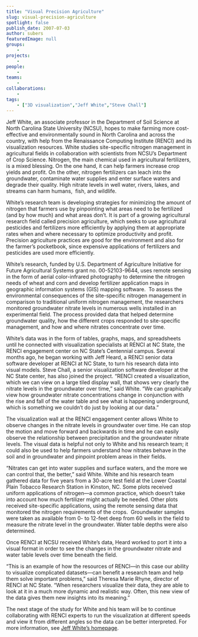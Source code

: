 ```yaml
---
title: "Visual Precision Agriculture"
slug: visual-precision-agriculture
spotlight: false
publish_date: 2007-07-03
author: subers
featuredImage: null
groups:
    - 
projects:
    - 
people:
    - 
teams: 
    - 
collaborations:
    - 
tags:
    - ["3D visualization","Jeff White","Steve Chall"]
---
```

Jeff White, an associate professor in the Department of Soil Science at North Carolina State University (NCSU), hopes to make farming more cost-effective and environmentally sound in North Carolina and across the country, with help from the Renaissance Computing Institute (RENCI) and its visualization resources.<!--more-->
White studies site-specific nitrogen management in agricultural fields in collaboration with scientists from NCSU’s Department of Crop Science. Nitrogen, the main chemical used in agricultural fertilizers, is a mixed blessing. On the one hand, it can help farmers increase crop yields and profit. On the other, nitrogen fertilizers can leach into the groundwater, contaminate water supplies and enter surface waters and degrade their quality. High nitrate levels in well water, rivers, lakes, and streams can harm humans,  fish, and wildlife.

White’s research team is developing strategies for minimizing the amount of nitrogen that farmers use by pinpointing what areas need to be fertilized (and by how much) and what areas don’t. It is part of a growing agricultural research field called precision agriculture, which seeks to use agricultural pesticides and fertilizers more efficiently by applying them at appropriate rates when and where necessary to optimize productivity and profit. Precision agriculture practices are good for the environment and also for the farmer’s pocketbook, since expensive applications of fertilizers and pesticides are used more efficiently.

White’s research, funded by U.S. Department of Agriculture Initiative for Future Agricultural Systems grant no. 00-52103-9644, uses remote sensing in the form of aerial color-infrared photography to determine the nitrogen needs of wheat and corn and develop fertilizer application maps in geographic information systems (GIS) mapping software.  To assess the environmental consequences of the site-specific nitrogen management in comparison to traditional uniform nitrogen management, the researchers monitored groundwater nitrate levels in numerous wells installed in an experimental field. The process provided data that helped determine groundwater quality, how the different crops responded to site-specific management, and how and where nitrates concentrate over time.

White’s data was in the form of tables, graphs, maps, and spreadsheets until he connected with visualization specialists at RENCI at NC State, the RENCI engagement center on NC State’s Centennial campus. Several months ago, he began working with Jeff Heard, a RENCI senior data software developer at RENCI at NC State, to turn his research data into visual models. Steve Chall, a senior visualization software developer at the NC State center, has also joined the project.
“RENCI created a visualization, which we can view on a large tiled display wall, that shows very clearly the nitrate levels in the groundwater over time,” said White. “We can graphically view how groundwater nitrate concentrations change in conjunction with the rise and fall of the water table and see what is happening underground, which is something we couldn’t do just by looking at our data.”

The visualization wall at the RENCI engagement center allows White to observe changes in the nitrate levels in groundwater over time. He can stop the motion and move forward and backwards in time and he can easily observe the relationship between precipitation and the groundwater nitrate levels. The visual data is helpful not only to White and his research team; it could also be used to help farmers understand how nitrates behave in the soil and in groundwater and pinpoint problem areas in their fields.

“Nitrates can get into water supplies and surface waters, and the more we  can control that, the better,” said White.
White and his research team gathered data for five years from a 30-acre test field at the Lower Coastal Plain Tobacco Research Station in Kinston, NC. Some plots received uniform applications of nitrogen—a common practice, which doesn’t take into account how much fertilizer might actually be needed. Other plots received site-specific applications, using the remote sensing data that monitored the nitrogen requirements of the crops.  Groundwater samples were taken as available from 0- to 12-feet deep from 60 wells in the field to measure the nitrate level in the groundwater. Water table depths were also determined.

Once RENCI at NCSU received White’s data, Heard worked to port it into a visual format in order to see the changes in the groundwater nitrate and water table levels over time beneath the field.

“This is an example of how the resources of RENCI—in this case our ability to visualize complicated datasets—can benefit a research team and help them solve important problems,” said Theresa Marie Rhyne, director of RENCI at NC State. “When researchers visualize their data, they are able to look at it in a much more dynamic and realistic way. Often, this new view of the data gives them new insights into its meaning.”

The next stage of the study for White and his team will be to continue collaborating with RENCI experts to run the visualization at different speeds and view it from different angles so the data can be better interpreted. For more information, see <a href="http://www.soil.ncsu.edu/people/detail.php?who=201">Jeff White’s homepage</a>.
